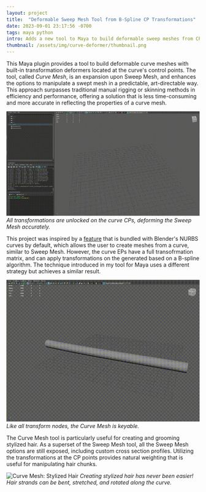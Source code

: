 ```yaml
---
layout: project
title:  "Deformable Sweep Mesh Tool from B-Spline CP Transformations"
date: 2023-09-01 23:17:56 -0700
tags: maya python
intro: Adds a new tool to Maya to build deformable sweep meshes from CP curves which works for all transofmration operations
thumbnail: /assets/img/curve-deformer/thumbnail.png
---
```


This Maya plugin provides a tool to build deformable curve meshes with built-in transformation deformers located at the curve's control points. The tool, called *Curve Mesh*, is an expansion upon Sweep Mesh, and enhances the options to manipulate a swept mesh in a predictable, art-directable way. This approach surpasses traditional manual rigging or skinning methods in efficiency and performance, offering a solution that is less time-consuming and more accurate in reflecting the properties of a curve mesh.

![Curve Mesh: Example](/assets/img/curve-deformer/start.gif)
*All transformations are unlocked on the curve CPs, deforming the Sweep Mesh accurately.*

This project was inspired by a [feature](https://en.wikibooks.org/wiki/Blender_3D:_Noob_to_Pro/Bevelling_a_Curve) that is bundled with Blender's NURBS curves by default, which allows the user to create meshes from a curve, similar to Sweep Mesh. However, the curve EPs have a full transofrmation matrix, and can apply transformations on the generated based on a B-spline algorithm. The technique introduced in my tool for Maya uses a different strategy but achieves a similar result.

![Curve Mesh: Keyable](/assets/img/curve-deformer/wave.gif)
*Like all transform nodes, the Curve Mesh is keyable.*

The Curve Mesh tool is particularly useful for creating and grooming stylized hair. As a superset of the Sweep Mesh tool, all the Sweep Mesh options are still exposed, including custom cross section profiles. Utilizing the transformations at the CP points provides natural weighting that is useful for manipulating hair chunks.

![Curve Mesh: Stylized Hair](/assets/img/curve-deformer/hair.gif)
*Creating stylized hair has never been easier! Hair strands can be bent, stretched, and rotated along the curve.*